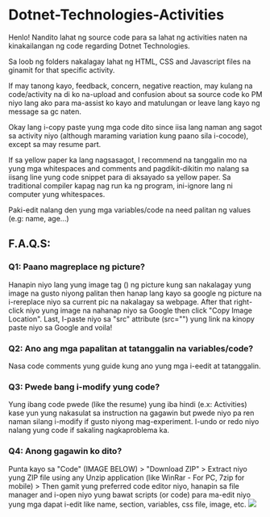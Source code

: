 # Dotnet-Technologies-Activities

Henlo! Nandito lahat ng source code para sa lahat ng activities naten na kinakailangan ng code regarding Dotnet Technologies.

Sa loob ng folders nakalagay lahat ng HTML, CSS and Javascript files na ginamit for that specific activity.

If may tanong kayo, feedback, concern, negative reaction, may kulang na code/activity na di ko na-upload and confusion 
about sa source code ko PM niyo lang ako para ma-assist ko kayo and matulungan or leave lang kayo ng message sa gc naten.

Okay lang i-copy paste yung mga code dito since iisa lang naman ang sagot sa activity niyo (although maraming variation kung paano sila i-cocode), except
sa may resume part.

If sa yellow paper ka lang nagsasagot, I recommend na tanggalin mo na yung mga whitespaces and comments and pagdikit-dikitin mo nalang sa iisang line yung code snippet para di aksayado sa yellow paper. Sa traditional compiler kapag nag run ka ng program, ini-ignore lang ni computer yung whitespaces. 

Paki-edit nalang den yung mga variables/code na need palitan ng values (e.g: name, age...)

## F.A.Q.S:

### Q1: Paano magreplace ng picture?

Hanapin niyo lang yung image tag (<img></img>) ng picture kung san nakalagay yung image na gusto niyong palitan then hanap lang kayo sa google ng picture na i-rereplace niyo sa current pic na nakalagay sa webpage. After that right-click niyo yung image na nahanap niyo sa Google then click "Copy Image Location". Last, I-paste niyo sa "src" attribute (src="") yung link na kinopy paste niyo sa Google and voila!

### Q2: Ano ang mga papalitan at tatanggalin na variables/code?

Nasa code comments yung guide kung ano yung mga i-eedit at tatanggalin.

### Q3: Pwede bang i-modify yung code?

Yung ibang code pwede (like the resume) yung iba hindi (e.x: Activities) kase yun yung nakasulat sa instruction na gagawin but pwede niyo pa ren naman silang i-modify if gusto niyong mag-experiment. I-undo or redo niyo nalang yung code if sakaling nagkaproblema ka. 

### Q4: Anong gagawin ko dito?

Punta kayo sa "Code" (IMAGE BELOW) > "Download ZIP" > Extract niyo yung ZIP file using any Unzip application (like WinRar - For PC, 7zip for mobile) > Then gamit yung preferred code editor niyo, hanapin sa file manager and i-open niyo yung bawat scripts (or code) para ma-edit niyo yung mga dapat i-edit like name, section, variables, css file, image, etc.
![](https://docs.github.com/assets/images/help/repository/code-button.png)
